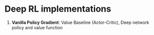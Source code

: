 # Deep RL implementations

1) **Vanilla Policy Gradient**: Value Baseline (Actor-Critic), Deep network policy and value function
